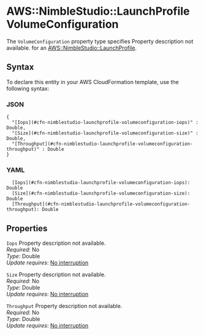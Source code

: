# AWS::NimbleStudio::LaunchProfile VolumeConfiguration<a name="aws-properties-nimblestudio-launchprofile-volumeconfiguration"></a>

<a name="aws-properties-nimblestudio-launchprofile-volumeconfiguration-description"></a>The `VolumeConfiguration` property type specifies Property description not available\. for an [AWS::NimbleStudio::LaunchProfile](aws-resource-nimblestudio-launchprofile.md)\.

## Syntax<a name="aws-properties-nimblestudio-launchprofile-volumeconfiguration-syntax"></a>

To declare this entity in your AWS CloudFormation template, use the following syntax:

### JSON<a name="aws-properties-nimblestudio-launchprofile-volumeconfiguration-syntax.json"></a>

```
{
  "[Iops](#cfn-nimblestudio-launchprofile-volumeconfiguration-iops)" : Double,
  "[Size](#cfn-nimblestudio-launchprofile-volumeconfiguration-size)" : Double,
  "[Throughput](#cfn-nimblestudio-launchprofile-volumeconfiguration-throughput)" : Double
}
```

### YAML<a name="aws-properties-nimblestudio-launchprofile-volumeconfiguration-syntax.yaml"></a>

```
  [Iops](#cfn-nimblestudio-launchprofile-volumeconfiguration-iops): Double
  [Size](#cfn-nimblestudio-launchprofile-volumeconfiguration-size): Double
  [Throughput](#cfn-nimblestudio-launchprofile-volumeconfiguration-throughput): Double
```

## Properties<a name="aws-properties-nimblestudio-launchprofile-volumeconfiguration-properties"></a>

`Iops`  <a name="cfn-nimblestudio-launchprofile-volumeconfiguration-iops"></a>
Property description not available\.  
*Required*: No  
*Type*: Double  
*Update requires*: [No interruption](https://docs.aws.amazon.com/AWSCloudFormation/latest/UserGuide/using-cfn-updating-stacks-update-behaviors.html#update-no-interrupt)

`Size`  <a name="cfn-nimblestudio-launchprofile-volumeconfiguration-size"></a>
Property description not available\.  
*Required*: No  
*Type*: Double  
*Update requires*: [No interruption](https://docs.aws.amazon.com/AWSCloudFormation/latest/UserGuide/using-cfn-updating-stacks-update-behaviors.html#update-no-interrupt)

`Throughput`  <a name="cfn-nimblestudio-launchprofile-volumeconfiguration-throughput"></a>
Property description not available\.  
*Required*: No  
*Type*: Double  
*Update requires*: [No interruption](https://docs.aws.amazon.com/AWSCloudFormation/latest/UserGuide/using-cfn-updating-stacks-update-behaviors.html#update-no-interrupt)